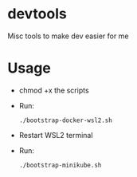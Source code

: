 # devtools
Misc tools to make dev easier for me

# Usage
 
* chmod +x the scripts

* Run:

  ```shell
  ./bootstrap-docker-wsl2.sh
  ```

* Restart WSL2 terminal

* Run:

  ```shell
  ./bootstrap-minikube.sh
  ```
  
